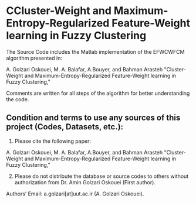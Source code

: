 # CCluster-Weight and Maximum-Entropy-Regularized Feature-Weight learning in Fuzzy Clustering

The Source Code includes the Matlab implementation of the EFWCWFCM algorithm presented in:

A. Golzari Oskouei, M. A. Balafar, A.Bouyer, and Bahman Arasteh "Cluster-Weight and Maximum-Entropy-Regularized Feature-Weight learning in Fuzzy Clustering," 

Comments are written for all steps of the algorithm for better understanding the code.

## Condition and terms to use any sources of this project (Codes, Datasets, etc.):

1) Please cite the following paper:

A. Golzari Oskouei, M. A. Balafar, A.Bouyer, and Bahman Arasteh "Cluster-Weight and Maximum-Entropy-Regularized Feature-Weight learning in Fuzzy Clustering," 

2) Please do not distribute the database or source codes to others without authorization from Dr. Amin Golzari Oskouei (First author).

Authors’ Email: a.golzari[at]uut.ac.ir (A. Golzari Oskouei).
